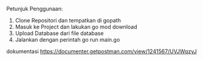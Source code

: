 Petunjuk Penggunaan:
1. Clone Repositori dan tempatkan di gopath
2. Masuk ke Project dan lakukan go mod download
3. Upload Database dari file database
4. Jalankan dengan perintah go run main.go

dokumentasi https://documenter.getpostman.com/view/1241567/UVJWqzyJ
